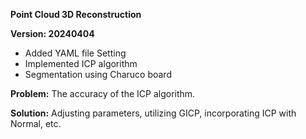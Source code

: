 
**Point Cloud 3D Reconstruction**

**Version: 20240404**

- Added YAML file Setting
- Implemented ICP algorithm
- Segmentation using Charuco board

**Problem:**
The accuracy of the ICP algorithm.

**Solution:**
Adjusting parameters, utilizing GICP, incorporating ICP with Normal, etc.
